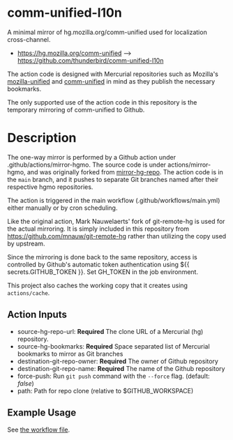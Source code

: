 # comm-unified-l10n

A minimal mirror of hg.mozilla.org/comm-unified used for localization cross-channel.

* https://hg.mozilla.org/comm-unified --> https://github.com/thunderbird/comm-unified-l10n

The action code is designed with Mercurial repositories such as Mozilla's
[mozilla-unified](https://hg.mozilla.org/mozilla-unified) and
[comm-unified](https://hg.mozilla.org/comm-unified) in mind as they publish the necessary
bookmarks.

The only supported use of the action code in this repository is the temporary
mirroring of comm-unified to Github.

# Description

The one-way mirror is performed by a Github action under .github/actions/mirror-hgmo.
The source code is under actions/mirror-hgmo, and was originally forked from
[mirror-hg-repo](https://github.com/mozillazg/mirror-hg-repo). The action code is
in the `main` branch, and it pushes to separate Git branches named after their
respective hgmo repositories.

The action is triggered in the main workflow (.github/workflows/main.yml) either
manually or by cron scheduling.

Like the original action, Mark Nauwelaerts' fork of git-remote-hg is used for
the actual mirroring. It is simply included in this repository from
https://github.com/mnauw/git-remote-hg rather than utilizing the copy used
by upstream.

Since the mirroring is done back to the same repository, access is controlled
by Github's automatic token authentication using ${{ secrets.GITHUB_TOKEN }}. 
Set GH_TOKEN in the job environment.

This project also caches the working copy that it creates using `actions/cache`.

## Action Inputs

* source-hg-repo-url: **Required** The clone URL of a Mercurial (hg) repository.
* source-hg-bookmarks: **Required** Space separated list of Mercurial bookmarks
  to mirror as Git branches
* destination-git-repo-owner: **Required** The owner of Github repository
* destination-git-repo-name: **Required** The name of the Github repository
* force-push: Run `git push` command with the `--force` flag. (default: *false*)
* path: Path for repo clone (relative to $GITHUB_WORKSPACE)

## Example Usage

See [the workflow file](.github/workflows/main.yml).
